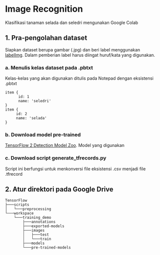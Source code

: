 # Image Recognition
Klasifikasi tanaman selada dan seledri mengunakan Google Colab

## 1. Pra-pengolahan dataset
Siapkan dataset berupa gambar (.jpg) dan beri label menggunakan [labelImg](https://github.com/tzutalin/labelImg).
Dalam pemberian label harus diingat huruf/kata yang digunakan.

### a. Menulis kelas dataset pada .pbtxt
Kelas-kelas yang akan digunakan ditulis pada Notepad dengan eksistensi .pbtxt

```
item {
      id: 1
      name: 'seledri'
}
item {
     id: 2
     name: 'selada'
}
```
### b. Download model pre-trained
[TensorFlow 2 Detection Model Zoo](https://github.com/tensorflow/models/blob/master/research/object_detection/g3doc/tf2_detection_zoo.md).
Model yang digunakan

### c. Download script generate_tfrecords.py
Script ini berfungsi untuk menkonversi file eksistensi .csv menjadi file .tfrecord

## 2. Atur direktori pada Google Drive

```
TensorFlow
├───scripts
│   └───preprocessing
└───workspace
    └───training_demo
        ├───annotations
        ├───exported-models
        ├───images
        │   ├───test
        │   └───train
        ├───models
        └───pre-trained-models
```
